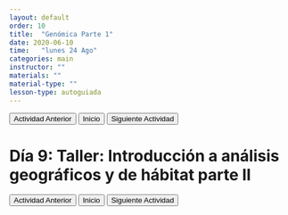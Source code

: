 ```yaml
---
layout: default
order: 10
title:  "Genómica Parte 1"
date: 2020-06-10
time:   "lunes 24 Ago"
categories: main
instructor: ""
materials: ""
material-type: ""
lesson-type: autoguiada
---
```

<a href="https://github.com/pesalerno/seminario2020/blob/master/_posts/2020-06-09-8_geografico1.md"><button>Actividad Anterior</button></a>		<a href="https://pesalerno.github.io/seminario2020/"><button>Inicio</button></a>    <a href="https://pesalerno.github.io/seminario2020/main/2020/06/11/10_proyectos.html"><button>Siguiente Actividad</button></a>

# Día 9: Taller: Introducción a análisis geográficos y de hábitat parte II

<a href="https://github.com/pesalerno/seminario2020/blob/master/_posts/2020-06-09-8_geografico1.md"><button>Actividad Anterior</button></a>		<a href="https://pesalerno.github.io/seminario2020/"><button>Inicio</button></a>    <a href="https://pesalerno.github.io/seminario2020/main/2020/06/11/10_proyectos.html"><button>Siguiente Actividad</button></a>
